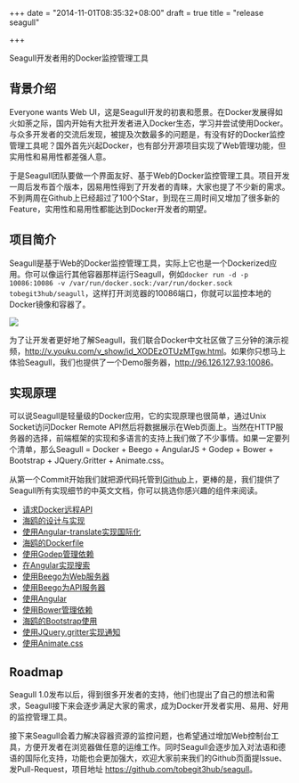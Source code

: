 +++
date = "2014-11-01T08:35:32+08:00"
draft = true
title = "release seagull"

+++



Seagull开发者用的Docker监控管理工具

## 背景介绍

Everyone wants Web UI，这是Seagull开发的初衷和愿景。在Docker发展得如火如荼之际，国内开始有大批开发者进入Docker生态，学习并尝试使用Docker。与众多开发者的交流后发现，被提及次数最多的问题是，有没有好的Docker监控管理工具呢？国外首先兴起Docker，也有部分开源项目实现了Web管理功能，但实用性和易用性都差强人意。

于是Seagull团队要做一个界面友好、基于Web的Docker监控管理工具。项目开发一周后发布首个版本，因易用性得到了开发者的青睐，大家也提了不少新的需求。不到两周在Github上已经超过了100个Star，到现在三周时间又增加了很多新的Feature，实用性和易用性都能达到Docker开发者的期望。

## 项目简介

Seagull是基于Web的Docker监控管理工具，实际上它也是一个Dockerized应用。你可以像运行其他容器那样运行Seagull，例如`docker run -d -p 10086:10086 -v /var/run/docker.sock:/var/run/docker.sock tobegit3hub/seagull`，这样打开浏览器的10086端口，你就可以监控本地的Docker镜像和容器了。

![](https://raw.github.com/tobegit3hub/seagull/master/screenshot.png)

为了让开发者更好地了解Seagull，我们联合Docker中文社区做了三分钟的演示视频，<http://v.youku.com/v_show/id_XODEzOTUzMTgw.html>。如果你只想马上体验Seagull，我们也提供了一个Demo服务器，<http://96.126.127.93:10086>。

## 实现原理

可以说Seagull是轻量级的Docker应用，它的实现原理也很简单，通过Unix Socket访问Docker Remote API然后将数据展示在Web页面上。当然在HTTP服务器的选择，前端框架的实现和多语言的支持上我们做了不少事情。如果一定要列个清单，那么Seagull = Docker + Beego + AngularJS + Godep + Bower + Bootstrap + JQuery.Gritter + Animate.css。

从第一个Commit开始我们就把源代码托管到[Github](https://github.com/tobegit3hub/seagull)上，更棒的是，我们提供了Seagull所有实现细节的中英文文档，你可以挑选你感兴趣的组件来阅读。

* [请求Docker远程API](https://github.com/tobegit3hub/seagull/blob/master/docs/2014-10-12-access-docker-remote-api-zh.md)
* [海鸥的设计与实现](https://github.com/tobegit3hub/seagull/blob/master/docs/2014-10-14-seagull-design-and-implement-zh.md)
* [使用Angular-translate实现国际化](https://github.com/tobegit3hub/seagull/blob/master/docs/2014-10-18-implement-i18n-with-angular-translate-zh.md)
* [海鸥的Dockerfile](https://github.com/tobegit3hub/seagull/blob/master/docs/2014-10-20-seagull-dockerfile-zh.md)
* [使用Godep管理依赖](https://github.com/tobegit3hub/seagull/blob/master/docs/2014-10-21-use-godep-to-manage-dependency-zh.md)
* [在Angular实现搜索](https://github.com/tobegit3hub/seagull/blob/master/docs/2014-10-22-implement-search-in-angular-zh.md)
* [使用Beego为Web服务器](https://github.com/tobegit3hub/seagull/blob/master/docs/2014-10-23-use-beego-as-web-server-zh.md)
* [使用Beego为API服务器](https://github.com/tobegit3hub/seagull/blob/master/docs/2014-10-24-use-beego-as-api-server-zh.md)
* [使用Angular](https://github.com/tobegit3hub/seagull/blob/master/docs/2014-10-25-use-angular-zh.md)
* [使用Bower管理依赖](https://github.com/tobegit3hub/seagull/blob/master/docs/2014-10-26-use-bower-to-manage-dependency-zh.md)
* [海鸥的Bootstrap使用](https://github.com/tobegit3hub/seagull/blob/master/docs/2014-10-27-how-seagull-use-bootstrap-zh.md)
* [使用JQuery.gritter实现通知](https://github.com/tobegit3hub/seagull/blob/master/docs/2014-10-28-use-jquerygritter-for-notification-zh.md)
* [使用Animate.css](https://github.com/tobegit3hub/seagull/blob/master/docs/2014-10-30-use-animate-css-zh.md)

## Roadmap

Seagull 1.0发布以后，得到很多开发者的支持，他们也提出了自己的想法和需求，Seagull接下来会逐步满足大家的需求，成为Docker开发者实用、易用、好用的监控管理工具。

接下来Seagull会着力解决容器资源的监控问题，也希望通过增加Web控制台工具，方便开发者在浏览器做任意的运维工作。同时Seagull会逐步加入对法语和德语的国际化支持，功能也会更加强大，欢迎大家前来我们的Github页面提Issue、发Pull-Request，项目地址 <https://github.com/tobegit3hub/seagull>。